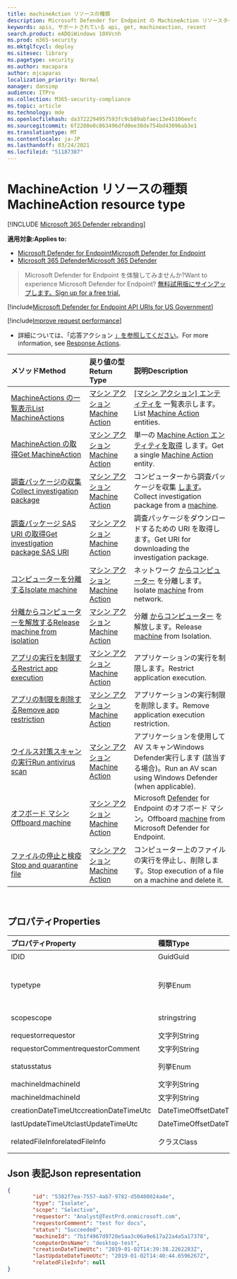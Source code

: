 ```yaml
---
title: machineAction リソースの種類
description: Microsoft Defender for Endpoint の MachineAction リソースタイプのメソッドとプロパティについて説明します。
keywords: apis, サポートされている api, get, machineaction, recent
search.product: eADQiWindows 10XVcnh
ms.prod: m365-security
ms.mktglfcycl: deploy
ms.sitesec: library
ms.pagetype: security
ms.author: macapara
author: mjcaparas
localization_priority: Normal
manager: dansimp
audience: ITPro
ms.collection: M365-security-compliance
ms.topic: article
ms.technology: mde
ms.openlocfilehash: da3722294957593fc9cb89abfaec13e45106eefc
ms.sourcegitcommit: 6f2288e0c863496dfd0ee38de754bd43096ab3e1
ms.translationtype: MT
ms.contentlocale: ja-JP
ms.lasthandoff: 03/24/2021
ms.locfileid: "51187387"
---
```

# <a name="machineaction-resource-type"></a><span data-ttu-id="67f69-104">MachineAction リソースの種類</span><span class="sxs-lookup"><span data-stu-id="67f69-104">MachineAction resource type</span></span>

[!INCLUDE [Microsoft 365 Defender rebranding](../../includes/microsoft-defender.md)]

<span data-ttu-id="67f69-105">**適用対象:**</span><span class="sxs-lookup"><span data-stu-id="67f69-105">**Applies to:**</span></span>
- [<span data-ttu-id="67f69-106">Microsoft Defender for Endpoint</span><span class="sxs-lookup"><span data-stu-id="67f69-106">Microsoft Defender for Endpoint</span></span>](https://go.microsoft.com/fwlink/p/?linkid=2154037)
- [<span data-ttu-id="67f69-107">Microsoft 365 Defender</span><span class="sxs-lookup"><span data-stu-id="67f69-107">Microsoft 365 Defender</span></span>](https://go.microsoft.com/fwlink/?linkid=2118804)

> <span data-ttu-id="67f69-108">Microsoft Defender for Endpoint を体験してみませんか?</span><span class="sxs-lookup"><span data-stu-id="67f69-108">Want to experience Microsoft Defender for Endpoint?</span></span> [<span data-ttu-id="67f69-109">無料試用版にサインアップします。</span><span class="sxs-lookup"><span data-stu-id="67f69-109">Sign up for a free trial.</span></span>](https://www.microsoft.com/microsoft-365/windows/microsoft-defender-atp?ocid=docs-wdatp-exposedapis-abovefoldlink) 


[!include[Microsoft Defender for Endpoint API URIs for US Government](../../includes/microsoft-defender-api-usgov.md)]

[!include[Improve request performance](../../includes/improve-request-performance.md)]


- <span data-ttu-id="67f69-110">詳細については、「応答アクション [」を参照してください](respond-machine-alerts.md)。</span><span class="sxs-lookup"><span data-stu-id="67f69-110">For more information, see [Response Actions](respond-machine-alerts.md).</span></span> 

| <span data-ttu-id="67f69-111">メソッド</span><span class="sxs-lookup"><span data-stu-id="67f69-111">Method</span></span>                                                            | <span data-ttu-id="67f69-112">戻り値の型</span><span class="sxs-lookup"><span data-stu-id="67f69-112">Return Type</span></span>                        | <span data-ttu-id="67f69-113">説明</span><span class="sxs-lookup"><span data-stu-id="67f69-113">Description</span></span>                                                 |
|:------------------------------------------------------------------|:-----------------------------------|:------------------------------------------------------------|
| [<span data-ttu-id="67f69-114">MachineActions の一覧表示</span><span class="sxs-lookup"><span data-stu-id="67f69-114">List MachineActions</span></span>](get-machineactions-collection.md)           | [<span data-ttu-id="67f69-115">マシン アクション</span><span class="sxs-lookup"><span data-stu-id="67f69-115">Machine Action</span></span>](machineaction.md) | <span data-ttu-id="67f69-116">[ [マシン アクション] エンティティを](machineaction.md) 一覧表示します。</span><span class="sxs-lookup"><span data-stu-id="67f69-116">List [Machine Action](machineaction.md) entities.</span></span>           |
| [<span data-ttu-id="67f69-117">MachineAction の取得</span><span class="sxs-lookup"><span data-stu-id="67f69-117">Get MachineAction</span></span>](get-machineaction-object.md)                  | [<span data-ttu-id="67f69-118">マシン アクション</span><span class="sxs-lookup"><span data-stu-id="67f69-118">Machine Action</span></span>](machineaction.md) | <span data-ttu-id="67f69-119">単一の [Machine Action エンティティを取得](machineaction.md) します。</span><span class="sxs-lookup"><span data-stu-id="67f69-119">Get a single [Machine Action](machineaction.md) entity.</span></span>     |
| [<span data-ttu-id="67f69-120">調査パッケージの収集</span><span class="sxs-lookup"><span data-stu-id="67f69-120">Collect investigation package</span></span>](collect-investigation-package.md) | [<span data-ttu-id="67f69-121">マシン アクション</span><span class="sxs-lookup"><span data-stu-id="67f69-121">Machine Action</span></span>](machineaction.md) | <span data-ttu-id="67f69-122">コンピューターから調査パッケージを収集 [します](machine.md)。</span><span class="sxs-lookup"><span data-stu-id="67f69-122">Collect investigation package from a [machine](machine.md).</span></span> |
| [<span data-ttu-id="67f69-123">調査パッケージ SAS URI の取得</span><span class="sxs-lookup"><span data-stu-id="67f69-123">Get investigation package SAS URI</span></span>](get-package-sas-uri.md)       | [<span data-ttu-id="67f69-124">マシン アクション</span><span class="sxs-lookup"><span data-stu-id="67f69-124">Machine Action</span></span>](machineaction.md) | <span data-ttu-id="67f69-125">調査パッケージをダウンロードするための URI を取得します。</span><span class="sxs-lookup"><span data-stu-id="67f69-125">Get URI for downloading the investigation package.</span></span>          |
| [<span data-ttu-id="67f69-126">コンピューターを分離する</span><span class="sxs-lookup"><span data-stu-id="67f69-126">Isolate machine</span></span>](isolate-machine.md)                             | [<span data-ttu-id="67f69-127">マシン アクション</span><span class="sxs-lookup"><span data-stu-id="67f69-127">Machine Action</span></span>](machineaction.md) | <span data-ttu-id="67f69-128">ネットワーク [からコンピューター](machine.md) を分離します。</span><span class="sxs-lookup"><span data-stu-id="67f69-128">Isolate [machine](machine.md) from network.</span></span>                 |
| [<span data-ttu-id="67f69-129">分離からコンピューターを解放する</span><span class="sxs-lookup"><span data-stu-id="67f69-129">Release machine from isolation</span></span>](unisolate-machine.md)            | [<span data-ttu-id="67f69-130">マシン アクション</span><span class="sxs-lookup"><span data-stu-id="67f69-130">Machine Action</span></span>](machineaction.md) | <span data-ttu-id="67f69-131">分離 [からコンピューター](machine.md) を解放します。</span><span class="sxs-lookup"><span data-stu-id="67f69-131">Release [machine](machine.md) from Isolation.</span></span>               |
| [<span data-ttu-id="67f69-132">アプリの実行を制限する</span><span class="sxs-lookup"><span data-stu-id="67f69-132">Restrict app execution</span></span>](restrict-code-execution.md)              | [<span data-ttu-id="67f69-133">マシン アクション</span><span class="sxs-lookup"><span data-stu-id="67f69-133">Machine Action</span></span>](machineaction.md) | <span data-ttu-id="67f69-134">アプリケーションの実行を制限します。</span><span class="sxs-lookup"><span data-stu-id="67f69-134">Restrict application execution.</span></span>                             |
| [<span data-ttu-id="67f69-135">アプリの制限を削除する</span><span class="sxs-lookup"><span data-stu-id="67f69-135">Remove app restriction</span></span>](unrestrict-code-execution.md)            | [<span data-ttu-id="67f69-136">マシン アクション</span><span class="sxs-lookup"><span data-stu-id="67f69-136">Machine Action</span></span>](machineaction.md) | <span data-ttu-id="67f69-137">アプリケーションの実行制限を削除します。</span><span class="sxs-lookup"><span data-stu-id="67f69-137">Remove application execution restriction.</span></span>                   |
| [<span data-ttu-id="67f69-138">ウイルス対策スキャンの実行</span><span class="sxs-lookup"><span data-stu-id="67f69-138">Run antivirus scan</span></span>](run-av-scan.md)                              | [<span data-ttu-id="67f69-139">マシン アクション</span><span class="sxs-lookup"><span data-stu-id="67f69-139">Machine Action</span></span>](machineaction.md) | <span data-ttu-id="67f69-140">アプリケーションを使用して AV スキャンWindows Defender実行します (該当する場合)。</span><span class="sxs-lookup"><span data-stu-id="67f69-140">Run an AV scan using Windows Defender (when applicable).</span></span>    |
| [<span data-ttu-id="67f69-141">オフボード マシン</span><span class="sxs-lookup"><span data-stu-id="67f69-141">Offboard machine</span></span>](offboard-machine-api.md)                       | [<span data-ttu-id="67f69-142">マシン アクション</span><span class="sxs-lookup"><span data-stu-id="67f69-142">Machine Action</span></span>](machineaction.md) | <span data-ttu-id="67f69-143">Microsoft [Defender](machine.md) for Endpoint のオフボード マシン。</span><span class="sxs-lookup"><span data-stu-id="67f69-143">Offboard [machine](machine.md) from Microsoft Defender for Endpoint.</span></span> |
| [<span data-ttu-id="67f69-144">ファイルの停止と検疫</span><span class="sxs-lookup"><span data-stu-id="67f69-144">Stop and quarantine file</span></span>](stop-and-quarantine-file.md)           | [<span data-ttu-id="67f69-145">マシン アクション</span><span class="sxs-lookup"><span data-stu-id="67f69-145">Machine Action</span></span>](machineaction.md) | <span data-ttu-id="67f69-146">コンピューター上のファイルの実行を停止し、削除します。</span><span class="sxs-lookup"><span data-stu-id="67f69-146">Stop execution of a file on a machine and delete it.</span></span>        |

<br>

## <a name="properties"></a><span data-ttu-id="67f69-147">プロパティ</span><span class="sxs-lookup"><span data-stu-id="67f69-147">Properties</span></span>

| <span data-ttu-id="67f69-148">プロパティ</span><span class="sxs-lookup"><span data-stu-id="67f69-148">Property</span></span>            | <span data-ttu-id="67f69-149">種類</span><span class="sxs-lookup"><span data-stu-id="67f69-149">Type</span></span>           | <span data-ttu-id="67f69-150">説明</span><span class="sxs-lookup"><span data-stu-id="67f69-150">Description</span></span>                                                                                                                                                                                                    |
|:--------------------|:---------------|:---------------------------------------------------------------------------------------------------------------------------------------------------------------------------------------------------------------|
| <span data-ttu-id="67f69-151">ID</span><span class="sxs-lookup"><span data-stu-id="67f69-151">ID</span></span>                  | <span data-ttu-id="67f69-152">Guid</span><span class="sxs-lookup"><span data-stu-id="67f69-152">Guid</span></span>           | <span data-ttu-id="67f69-153">Machine [Action エンティティの](machineaction.md) ID。</span><span class="sxs-lookup"><span data-stu-id="67f69-153">Identity of the [Machine Action](machineaction.md) entity.</span></span>                                                                                                                                                     |
| <span data-ttu-id="67f69-154">type</span><span class="sxs-lookup"><span data-stu-id="67f69-154">type</span></span>                | <span data-ttu-id="67f69-155">列挙</span><span class="sxs-lookup"><span data-stu-id="67f69-155">Enum</span></span>           | <span data-ttu-id="67f69-156">アクションの種類。</span><span class="sxs-lookup"><span data-stu-id="67f69-156">Type of the action.</span></span> <span data-ttu-id="67f69-157">指定できる値は、"RunAntiVirusScan"、"Offboard"、"CollectInvestigationPackage"、"Isolate"、"Unisolate"、"StopAndQuarantineFile"、"RestrictCodeExecution"、"UnrestrictCodeExecution" です。</span><span class="sxs-lookup"><span data-stu-id="67f69-157">Possible values are: "RunAntiVirusScan", "Offboard", "CollectInvestigationPackage", "Isolate", "Unisolate", "StopAndQuarantineFile", "RestrictCodeExecution" and "UnrestrictCodeExecution"</span></span> |
| <span data-ttu-id="67f69-158">scope</span><span class="sxs-lookup"><span data-stu-id="67f69-158">scope</span></span>               | <span data-ttu-id="67f69-159">string</span><span class="sxs-lookup"><span data-stu-id="67f69-159">string</span></span>         | <span data-ttu-id="67f69-160">アクションのスコープ。</span><span class="sxs-lookup"><span data-stu-id="67f69-160">Scope of the action.</span></span> <span data-ttu-id="67f69-161">"Full" または "Selective" for Isolation, "Quick" or "Full" for Anti-Virus scan.</span><span class="sxs-lookup"><span data-stu-id="67f69-161">"Full" or "Selective" for Isolation, "Quick" or "Full" for Anti-Virus scan.</span></span>                                                                                                   |
| <span data-ttu-id="67f69-162">requestor</span><span class="sxs-lookup"><span data-stu-id="67f69-162">requestor</span></span>           | <span data-ttu-id="67f69-163">文字列</span><span class="sxs-lookup"><span data-stu-id="67f69-163">String</span></span>         | <span data-ttu-id="67f69-164">アクションを実行したユーザーの ID。</span><span class="sxs-lookup"><span data-stu-id="67f69-164">Identity of the person that executed the action.</span></span>                                                                                                                                                               |
| <span data-ttu-id="67f69-165">requestorComment</span><span class="sxs-lookup"><span data-stu-id="67f69-165">requestorComment</span></span>    | <span data-ttu-id="67f69-166">文字列</span><span class="sxs-lookup"><span data-stu-id="67f69-166">String</span></span>         | <span data-ttu-id="67f69-167">アクションを発行するときに書き込まれたコメント。</span><span class="sxs-lookup"><span data-stu-id="67f69-167">Comment that was written when issuing the action.</span></span>                                                                                                                                                              |
| <span data-ttu-id="67f69-168">status</span><span class="sxs-lookup"><span data-stu-id="67f69-168">status</span></span>              | <span data-ttu-id="67f69-169">列挙</span><span class="sxs-lookup"><span data-stu-id="67f69-169">Enum</span></span>           | <span data-ttu-id="67f69-170">コマンドの現在の状態。</span><span class="sxs-lookup"><span data-stu-id="67f69-170">Current status of the command.</span></span> <span data-ttu-id="67f69-171">指定できる値は、"Pending"、"InProgress"、"Succeeded"、"Failed"、"TimeOut"、"Canceled" です。</span><span class="sxs-lookup"><span data-stu-id="67f69-171">Possible values are: "Pending", "InProgress", "Succeeded", "Failed", "TimeOut" and "Canceled".</span></span>                                                                                 |
| <span data-ttu-id="67f69-172">machineId</span><span class="sxs-lookup"><span data-stu-id="67f69-172">machineId</span></span>           | <span data-ttu-id="67f69-173">文字列</span><span class="sxs-lookup"><span data-stu-id="67f69-173">String</span></span>         | <span data-ttu-id="67f69-174">アクションが [実行](machine.md) されたコンピューターの ID。</span><span class="sxs-lookup"><span data-stu-id="67f69-174">ID of the [machine](machine.md) on which the action was executed.</span></span>                                                                                                                                              |
| <span data-ttu-id="67f69-175">machineId</span><span class="sxs-lookup"><span data-stu-id="67f69-175">machineId</span></span>           | <span data-ttu-id="67f69-176">文字列</span><span class="sxs-lookup"><span data-stu-id="67f69-176">String</span></span>         | <span data-ttu-id="67f69-177">アクションが [実行](machine.md) されたコンピューターの名前。</span><span class="sxs-lookup"><span data-stu-id="67f69-177">Name of the [machine](machine.md) on which the action was executed.</span></span>                                                                                                                                            |
| <span data-ttu-id="67f69-178">creationDateTimeUtc</span><span class="sxs-lookup"><span data-stu-id="67f69-178">creationDateTimeUtc</span></span> | <span data-ttu-id="67f69-179">DateTimeOffset</span><span class="sxs-lookup"><span data-stu-id="67f69-179">DateTimeOffset</span></span> | <span data-ttu-id="67f69-180">アクションが作成された日時。</span><span class="sxs-lookup"><span data-stu-id="67f69-180">The date and time when the action was created.</span></span>                                                                                                                                                                 |
| <span data-ttu-id="67f69-181">lastUpdateTimeUtc</span><span class="sxs-lookup"><span data-stu-id="67f69-181">lastUpdateTimeUtc</span></span>   | <span data-ttu-id="67f69-182">DateTimeOffset</span><span class="sxs-lookup"><span data-stu-id="67f69-182">DateTimeOffset</span></span> | <span data-ttu-id="67f69-183">アクションの状態が更新された最後の日付と時刻。</span><span class="sxs-lookup"><span data-stu-id="67f69-183">The last date and time when the action status was updated.</span></span>                                                                                                                                                     |
| <span data-ttu-id="67f69-184">relatedFileInfo</span><span class="sxs-lookup"><span data-stu-id="67f69-184">relatedFileInfo</span></span>     | <span data-ttu-id="67f69-185">クラス</span><span class="sxs-lookup"><span data-stu-id="67f69-185">Class</span></span>          | <span data-ttu-id="67f69-186">2 つのプロパティが含まれる。</span><span class="sxs-lookup"><span data-stu-id="67f69-186">Contains two Properties.</span></span> <span data-ttu-id="67f69-187">string 、 Enum と指定できる値 ```fileIdentifier``` : ```fileIdentifierType``` "Sha1"、"Sha256" および "Md5" 。</span><span class="sxs-lookup"><span data-stu-id="67f69-187">string ```fileIdentifier```, Enum ```fileIdentifierType``` with the possible values: "Sha1", "Sha256" and "Md5".</span></span>                                                                         |


## <a name="json-representation"></a><span data-ttu-id="67f69-188">Json 表記</span><span class="sxs-lookup"><span data-stu-id="67f69-188">Json representation</span></span>

```json
{
        "id": "5382f7ea-7557-4ab7-9782-d50480024a4e",
        "type": "Isolate",
        "scope": "Selective",
        "requestor": "Analyst@TestPrd.onmicrosoft.com",
        "requestorComment": "test for docs",
        "status": "Succeeded",
        "machineId": "7b1f4967d9728e5aa3c06a9e617a22a4a5a17378",
        "computerDnsName": "desktop-test",
        "creationDateTimeUtc": "2019-01-02T14:39:38.2262283Z",
        "lastUpdateDateTimeUtc": "2019-01-02T14:40:44.6596267Z",
        "relatedFileInfo": null
}
```
